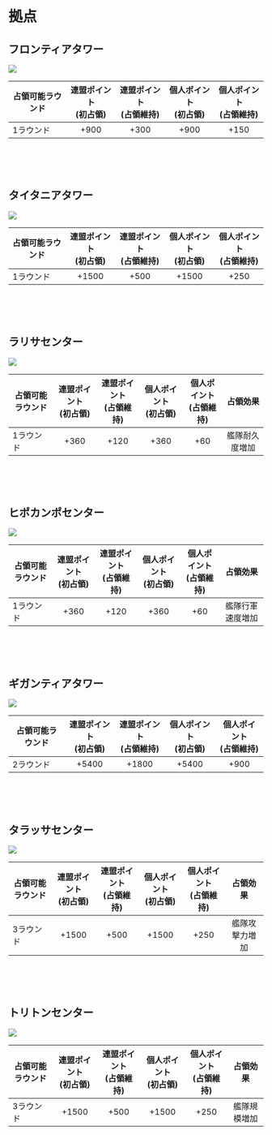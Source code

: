# 拠点

## フロンティアタワー

![](http://d3bbxo4nelobc3.cloudfront.net/html/img/help/1805_01.jpg)

| 占領可能ラウンド | 連盟ポイント<br/>(初占領) | 連盟ポイント<br/>(占領維持) | 個人ポイント<br/>(初占領) | 個人ポイント<br/>(占領維持) |
| - | :-: | :-: | :-: | :-: |
| 1ラウンド | +900 | +300 | +900 | +150 |

<br>
<br>
<br>

## タイタニアタワー
 
![](http://d3bbxo4nelobc3.cloudfront.net/html/img/help/1805_02.jpg)

| 占領可能ラウンド | 連盟ポイント<br/>(初占領) | 連盟ポイント<br/>(占領維持) | 個人ポイント<br/>(初占領) | 個人ポイント<br/>(占領維持) |
| - | :-: | :-: | :-: | :-: |
| 1ラウンド | +1500 | +500 | +1500 | +250 |

<br>
<br>
<br> 

## ラリサセンター
 
![](http://d3bbxo4nelobc3.cloudfront.net/html/img/help/1805_03.jpg)

| 占領可能ラウンド | 連盟ポイント<br/>(初占領) | 連盟ポイント<br/>(占領維持) | 個人ポイント<br/>(初占領) | 個人ポイント<br/>(占領維持) | 占領効果 |
| - | :-: | :-: | :-: | :-: | :-: |
| 1ラウンド | +360 | +120 | +360 | +60 | 艦隊耐久度増加 |

<br>
<br>
<br>

## ヒポカンポセンター

![](http://d3bbxo4nelobc3.cloudfront.net/html/img/help/1805_04.jpg)

| 占領可能ラウンド | 連盟ポイント<br/>(初占領) | 連盟ポイント<br/>(占領維持) | 個人ポイント<br/>(初占領) | 個人ポイント<br/>(占領維持) | 占領効果 |
| - | :-: | :-: | :-: | :-: | :-: |
| 1ラウンド | +360 | +120 | +360 | +60 | 艦隊行軍速度増加 |

<br>
<br>
<br>

## ギガンティアタワー

![](http://d3bbxo4nelobc3.cloudfront.net/html/img/help/1805_05.jpg)

| 占領可能ラウンド | 連盟ポイント<br/>(初占領) | 連盟ポイント<br/>(占領維持) | 個人ポイント<br/>(初占領) | 個人ポイント<br/>(占領維持) |
| - | :-: | :-: | :-: | :-: |
| 2ラウンド | +5400 | +1800 | +5400 | +900 |

<br>
<br>
<br>

## タラッサセンター

![](http://d3bbxo4nelobc3.cloudfront.net/html/img/help/1805_06.jpg)

| 占領可能ラウンド | 連盟ポイント<br/>(初占領) | 連盟ポイント<br/>(占領維持) | 個人ポイント<br/>(初占領) | 個人ポイント<br/>(占領維持) | 占領効果 |
| - | :-: | :-: | :-: | :-: | :-: |
| 3ラウンド | +1500 | +500 | +1500 | +250 | 艦隊攻撃力増加 |

<br>
<br>
<br>

## トリトンセンター

![](http://d3bbxo4nelobc3.cloudfront.net/html/img/help/1805_07.jpg)

| 占領可能ラウンド | 連盟ポイント<br/>(初占領) | 連盟ポイント<br/>(占領維持) | 個人ポイント<br/>(初占領) | 個人ポイント<br/>(占領維持) | 占領効果 |
| - | :-: | :-: | :-: | :-: | :-: |
| 3ラウンド | +1500 | +500 | +1500 | +250 | 艦隊規模増加 |

<br>
<br>
<br>
